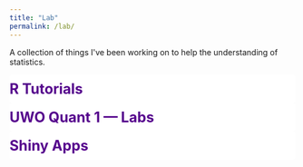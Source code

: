 ```yaml
---
title: "Lab"
permalink: /lab/
---
```


<style>
details > summary {
  list-style: none;
  display: flex;
  justify-content: space-between;
  align-items: center;
  padding: 10px 0px;
  font-weight: bold;
  font-size: 25px;
}
summary::after {
  content: '';
  width: 30px;
  height: 30px;
  background: url('/images/chevron-down-bold-nyu.svg') no-repeat;
  background-size: cover;
  transition: 0.2s;
}

details[open] > summary::after {
  transform: rotate(180deg);
}

summary::-webkit-details-marker {
  display: none;
}

summary {
  color: #56018D;
  border-radius: 5px;
}

details[open] summary {border-radius: 5px 5px 0 0;}

details {
  background-color: #FFFFFF;
  border-radius: 5px;
}
</style>

<p> <font color="#56018D"> <i class="fa fa-frog"></i></font> A collection of things I've been working on to help the understanding of statistics. </p>

<details>
  <summary>R Tutorials</summary>
  <ul>
    <li>
      UWO R Workshop 2024 
      <a href="/files/uwo/R_Workshop_2024.zip" class="btn--faicon">
        <i class="fa fa-cloud-arrow-down"></i>
      </a>
    </li>
  </ul>
</details>

<details>
  <summary>UWO Quant 1 — Labs</summary>
  <ul>
    <li>
      Lab 0
      <a href="/files/uwo/Quant1/quant1_Lab0.zip" download class="btn--faicon">
        <i class="fa fa-cloud-arrow-down"></i>
      </a>
    </li>
    <li>
      Lab 1
      <a href="/files/uwo/Quant1/quant1_Lab1.zip" download class="btn--faicon">
        <i class="fa fa-cloud-arrow-down"></i>
      </a>
    </li>
    <li>
      Lab 2
      <a href="/files/uwo/Quant1/quant1_Lab2.zip" download class="btn--faicon">
        <i class="fa fa-cloud-arrow-down"></i>
      </a>
    </li>
    <li>
      Lab 3
      <a href="/files/uwo/Quant1/quant1_Lab3.zip" download class="btn--faicon">
        <i class="fa fa-cloud-arrow-down"></i>
      </a>
    </li>
    <li>
      Lab 4
      <a href="/files/uwo/Quant1/quant1_Lab4.zip" download class="btn--faicon">
        <i class="fa fa-cloud-arrow-down"></i>
      </a>
    </li>
    <li>
      Lab 5
      <a href="/files/uwo/Quant1/quant1_Lab5.zip" download class="btn--faicon">
        <i class="fa fa-cloud-arrow-down"></i>
      </a>
    </li>
    <li>
      Lab 6
      <a href="/files/uwo/Quant1/quant1_Lab6.zip" download class="btn--faicon">
        <i class="fa fa-cloud-arrow-down"></i>
      </a>
    </li>
    <li>
      Lab 7
      <a href="/files/uwo/Quant1/quant1_Lab7.zip" download class="btn--faicon">
        <i class="fa fa-cloud-arrow-down"></i>
      </a>
    </li>
    <li>
      Lab 8
      <a href="/files/uwo/Quant1/quant1_Lab8.zip" download class="btn--faicon">
        <i class="fa fa-cloud-arrow-down"></i>
      </a>
    </li>
    <li>
      Lab 9
      <a href="/files/uwo/Quant1/quant1_Lab9.zip" download class="btn--faicon">
        <i class="fa fa-cloud-arrow-down"></i>
      </a>
    </li>
    <li>
      Lab 10
      <a href="/files/uwo/Quant1/quant1_Lab10.zip" download class="btn--faicon">
        <i class="fa fa-cloud-arrow-down"></i>
      </a>
    </li>
  </ul>
</details>

<details>
  <summary>Shiny Apps</summary>
  <ul>
    <li>
      Sample and Effect size influence on ATE 
      <a href="https://a4te44-william-poirier.shinyapps.io/Shiny/" class="btn--faicon">
        <i class="fa fa-rocket"></i>
      </a>
    </li>
  </ul>
</details>